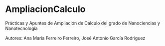 # AmpliacionCalculo
Prácticas y Apuntes de Ampliación de Cálculo del grado de Nanociencias y Nanotecnología

Autores: Ana María Ferreiro Ferreiro, José Antonio García Rodríguez
